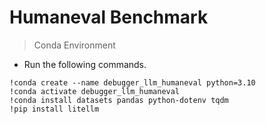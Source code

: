 # Humaneval Benchmark

> Conda Environment

- Run the following commands.
```
!conda create --name debugger_llm_humaneval python=3.10
!conda activate debugger_llm_humaneval
!conda install datasets pandas python-dotenv tqdm
!pip install litellm
```
